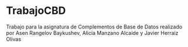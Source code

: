 # TrabajoCBD
Trabajo para la asignatura de Complementos de Base de Datos realizado por Asen Rangelov Baykushev, Alicia Manzano Alcaide y Javier Herraiz Olivas
